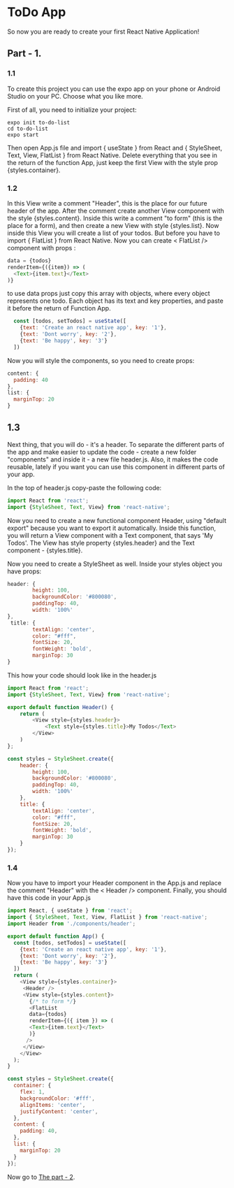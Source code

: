 # ToDo App

So now you are ready to create your first React Native Application!

## Part - 1.

### 1.1

To create this project you can use the expo app on your phone or Android Studio on your PC. Choose what you like more.

First of all, you need to initialize your project:

```
expo init to-do-list 
cd to-do-list
expo start
```

Then open App.js file and import { useState } from React and {  StyleSheet, Text, View, FlatList } from React Native.
Delete everything that you see in the return of the function App, just keep the first View with the style prop {styles.container}.

### 1.2

In this View write a comment "Header", this is the place for our future header of the app.
After the comment create another View component with the style {styles.content}. Inside this write a comment "to form" (this is the place for a form), and then create a new View with style {styles.list}. Now inside this View you will create a list of your todos. But before you have to import  { FlatList } from React Native. 
Now you can create < FlatList /> component with props :

```js
data = {todos} 
renderItem={({item}) => (
  <Text>{item.text}</Text>
)}
```
to use data props just copy this array with objects, where every object represents one todo. Each object has its text and key properties, and paste it before the return of Function App.

```js
  const [todos, setTodos] = useState([
    {text: 'Create an react native app', key: '1'},
    {text: 'Dont worry', key: '2'},
    {text: 'Be happy', key: '3'}
  ])
```

Now you will style the components, so you need to create props:

```js
content: { 
  padding: 40 
},
list: { 
  marginTop: 20 
}
```

## 1.3

Next thing, that you will do - it's a header. To separate the different parts of the app and make easier to update the code - create a new folder "components" and inside it - a new file header.js. Also, it makes the code reusable, lately if you want you can use this component in different parts of your app.

In the top of header.js copy-paste the following code: 

```js
import React from 'react';
import {StyleSheet, Text, View} from 'react-native';
```

Now you need to create a new functional component Header, using "default export" because you want to export it automatically. Inside this function, you will return a View component with a Text component, that says 'My Todos'. The View has style property {styles.header} and the Text component - {styles.title}.

Now you need to create a StyleSheet as well. Inside your styles object you have props:

```js
header: {
        height: 100,
        backgroundColor: '#800080',
        paddingTop: 40,
        width: '100%' 
},
 title: {
        textAlign: 'center',
        color: "#fff",
        fontSize: 20,
        fontWeight: 'bold',
        marginTop: 30
}
```
This how your code should look like in the header.js

```js
import React from 'react';
import {StyleSheet, Text, View} from 'react-native';

export default function Header() {
    return (
        <View style={styles.header}>
            <Text style={styles.title}>My Todos</Text>
        </View>
    )
};

const styles = StyleSheet.create({
    header: {
        height: 100,
        backgroundColor: '#800080',
        paddingTop: 40,
        width: '100%'
    },
    title: {
        textAlign: 'center',
        color: "#fff",
        fontSize: 20,
        fontWeight: 'bold',
        marginTop: 30
    }
});
```
### 1.4

Now you have to import your Header component in the App.js and replace the comment "Header" with the < Header /> component.
Finally, you should have this code in your App.js 

```js
import React, { useState } from 'react';
import { StyleSheet, Text, View, FlatList } from 'react-native';
import Header from './components/header';

export default function App() {
  const [todos, setTodos] = useState([
    {text: 'Create an react native app', key: '1'},
    {text: 'Dont worry', key: '2'},
    {text: 'Be happy', key: '3'}
  ])
  return (
    <View style={styles.container}>
     <Header />
     <View style={styles.content}>
       {/* to form */}
       <FlatList
       data={todos}
       renderItem={({ item }) => (
       <Text>{item.text}</Text>
       )}
      />
     </View>
    </View>
  );
}

const styles = StyleSheet.create({
  container: {
    flex: 1,
    backgroundColor: '#fff',
    alignItems: 'center',
    justifyContent: 'center',
  },
  content: {
    padding: 40,
  },
  list: {
    marginTop: 20
  }
});
```

Now go to [The part - 2](Part2.md).
